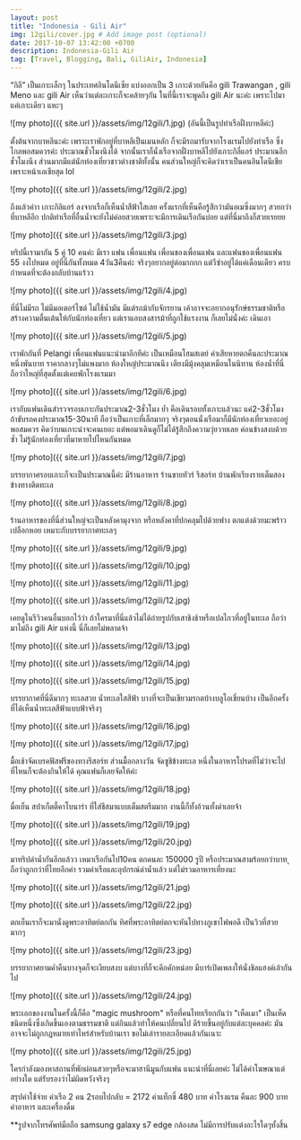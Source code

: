```yaml
---
layout: post
title: "Indonesia - Gili Air"
img: 12gili/cover.jpg # Add image post (optional)
date: 2017-10-07 13:42:00 +0700
description: Indonesia-Gili Air
tag: [Travel, Blogging, Bali, GiliAir, Indonesia]
---
```


 “กิลี” เป็นเกาะเล็กๆ ในประเทศอินโดนีเซีย แบ่งออกเป็น 3 เกาะด้วยกันคือ gili Trawangan , gili Meno และ gili Air เห็นว่าแต่ละเกาะก็จะคล้ายๆกัน ในที่นี้เราจะพูดถึง gili Air นะค่ะ เพราะไปมาแค่เกาะเดียว แหะๆ

![my photo]({{ site.url }}/assets/img/12gili/1.jpg)
(อันนี้เป็นรูปท่าเรือฝั่งบาหลีค่ะ)

ตั้งต้นจากบาหลีนะค่ะ เพราะเราพักอยู่ที่บาหลีเป็นเมนหลัก ก็จะมีรถมารับจากโรงแรมไปยังท่าเรือ ซึ่งไกลพอสมควรค่ะ ประมาณชั่วโมงนึงได้
จากนั้นเราก็นั่งเรือจากฝั่งบาหลีไปยังเกาะกิลี่แอร์ ประมาณอีกชั่วโมงนึง ส่วนมากมีแต่นักท่องเที่ยวชาวต่างชาติทั้งนั้น คนส่วนใหญ่ก็จะคิดว่าเราเป็นคนอินโดนีเชียเพราะหน้าเอเชียสุด lol

![my photo]({{ site.url }}/assets/img/12gili/2.jpg)

ถึงแล้วค่าา เกาะกิลิแอร์ ลงจากเรือก็เห็นน้ำสีฟ้าใสเลย ครั้งแรกที่เห็นคือรู้สึกว่ามันอเมซิ่งมากๆ สวยกว่าที่บาหลีอีก ปกติท่าเรือที่อื่นน้ำจะยังไม่ค่อยสวยเพราะจะมีการเดินเรือกันบ่อย แต่ที่นี่มาถึงก็สวยเรยยย

![my photo]({{ site.url }}/assets/img/12gili/3.jpg)

ทริปนี้เรามากัน 5 คู่ 10 คนค่ะ มีเรา แฟน เพื่อนแฟน เพื่อนของเพื่อนแฟน และแฟนของเพื่อนแฟน 55 งงไปหมด อยู่ที่นี่กันทั้งหมด 4วัน3คืนค่ะ จริงๆอยากอยู่ต่อมากกก แต่วีซ่าอยู่ได้แค่เดือนเดียว ครบกำหนดที่จะต้องกลับบ้านแร้วว

![my photo]({{ site.url }}/assets/img/12gili/4.jpg)

ที่นี่ไม่มีรถ ไม่มีมอเตอร์ไซต์ ไม่ใช้น้ำมัน มีแต่รถม้ากับจักรยาน เค้าอาจจะอยากอนุรักษ์ธรรมชาติหรือสร้างความตื่นเต้นให้กับนักท่องเที่ยว แต่เราแอบสงสารม้าที่ถูกใช้แรงงาน ก็เลยไม่นั่งค่ะ เดินเอา

![my photo]({{ site.url }}/assets/img/12gili/5.jpg)

เราพักกันที่ Pelangi เพื่อนแฟนแนะนำมาอีกทีค่ะ
เป็นเหมือนโฮมสเตย์ ค่าเสียหายตกคืนละประมาณหนึ่งพันบาท ราคากลางๆไม่แพงมาก ห้องใหญ่ประมาณนึง เตียงมีมุ้งคลุมเหมือนในนิทาน ห้องน้ำที่นี่ถือว่าใหญ่ที่สุดตั้งแต่เคยพักโรงแรมมา

![my photo]({{ site.url }}/assets/img/12gili/6.jpg)

เรากับแฟนเดินสำรวจรอบเกาะกันประมาณ2-3ชั่วโมง ย้ำ คือเดินรอบทั้งเกาะแล้วนะ แค่2-3ชั่วโมง ถ้าขับรถคงประมาณ15-30นาที ถือว่าเป็นเกาะที่เล็กมากๆ จริงๆตอนนั่งเรือมาก็มีนักท่องเที่ยวเยอะอยู่พอสมควร คิดว่าบนเกาะน่าจะคนเยอะ แต่พอมาเดินดูก็ไม่ได้รู้สึกถึงความวุ่ยวายเลย ค่อนข้างสงบด้วยซ้ำ ไม่รู้นักท่องเที่ยวที่มาหายไปไหนกันหมด

![my photo]({{ site.url }}/assets/img/12gili/7.jpg)

บรรยากาศรอบเกาะก็จะเป็นประมาณนี้ค่ะ มีร้านอาหาร ร้านขายทัวร์ รีสอร์ท บ้านพักเรียงรายเต็มสองข้างทางติดทะเล 

![my photo]({{ site.url }}/assets/img/12gili/8.jpg)

ร้านอาหารของที่นี่ส่วนใหญ่จะเป็นหลังคามุงจาก หรือหลังคาที่ปกคลุมไปด้วยฟาง ตกแต่งด้วยมะพร้าว เปลือกหอย เหมาะกับบรรยากาศทะเลๆ

![my photo]({{ site.url }}/assets/img/12gili/9.jpg)

![my photo]({{ site.url }}/assets/img/12gili/10.jpg)

![my photo]({{ site.url }}/assets/img/12gili/11.jpg)

![my photo]({{ site.url }}/assets/img/12gili/12.jpg)

เคยดูในรีวิวคนอื่นบอกไว้ว่า ถ้าใครมาที่นี่แล้วไม่ได้ถ่ายรูปกับเสาชิงช้าหรือเปลไกวที่อยู่ในทะเล ถือว่ามาไม่ถึง gili Air แห่งนี้ นี่ก็เลยไม่พลาดจ้า

![my photo]({{ site.url }}/assets/img/12gili/13.jpg)

![my photo]({{ site.url }}/assets/img/12gili/14.jpg)

![my photo]({{ site.url }}/assets/img/12gili/15.jpg)

บรรยากาศที่นี่ดีมากๆ ทะเลสวย น้ำทะเลใสสีฟ้า บางที่จะเป็นเขียวมรกตบ้างบลูโอเชี่ยนบ้าง เป็นอีกครั้งที่ได้เห็นน้ำทะเลสีฟ้าแบบฟ้าจริงๆ

![my photo]({{ site.url }}/assets/img/12gili/16.jpg)

![my photo]({{ site.url }}/assets/img/12gili/17.jpg)

มื้อเช้าจัดเบรคฟัสฟรีของทางรีสอร์ท ส่วนมื้อกลางวัน จัดซูชิข้างทะเล หนึ่งในอาหารโปรดที่ไม่ว่าจะไปที่ไหนก็จะต้องกินให้ได้ คุณแฟนก็เลยจัดให้ค่ะ

![my photo]({{ site.url }}/assets/img/12gili/18.jpg)

มื่อเย็น สปาเก็ตตี้คาโบนาร่า ที่ใส่ชีสมาแบบเต็มสตรีมมาก งานนี้ก็ทั้งอ้วนทั้งดำเลยจ้า  

![my photo]({{ site.url }}/assets/img/12gili/19.jpg)

![my photo]({{ site.url }}/assets/img/12gili/20.jpg)

มาทริปดำน้ำกันอีกแล้วว เหมาเรือกันไป10คน ตกคนละ 150000 รูปี หรือประมาณสามร้อยกว่าบาท ุถือว่าถูกกว่าที่ไทยอีกค่า รวมค่าเรือและอุปกรณ์ดำน้ำแล้ว แต่ไม่รวมอาหารเที่ยงนะ

![my photo]({{ site.url }}/assets/img/12gili/21.jpg)

![my photo]({{ site.url }}/assets/img/12gili/22.jpg)

ตกเย็นเราก็จะมานั่งดูพระอาทิตย์ตกกัน ทิศที่พระอาทิตย์ตกจะหันไปทางภูเขาไฟพอดี เป็นวิวที่สวยมากๆ

![my photo]({{ site.url }}/assets/img/12gili/23.jpg)

บรรยากาศยามค่ำคืนบางจุดก็จะเงียบสงบ แต่บางที่ก็จะคึกคักหน่อย มีบาร์เปิดเพลงให้นั่งชิลแฮงค์เอ้ากันไป  

![my photo]({{ site.url }}/assets/img/12gili/24.jpg)

พระเอกของงานในครั้งนี้ก็คือ "magic mushroom" หรือที่คนไทยเรียกกันว่า "เห็ดเมา" เป็นเห็ดชนิดหนี่งซึ่งเกิดขึ้นเองตามธรรมชาติ แต่กินแล้วทำให้คนเปลี่ยนไป ดีร้ายขึ้นอยู่กับแต่ละบุคคลค่ะ มันอาจจะไม่ถูกกฎหมายเท่าไหร่สำหรับบ้านเรา ขอไม่เล่ารายละเอียดแล้วกันเนาะ

![my photo]({{ site.url }}/assets/img/12gili/25.jpg)

ใครกำลังมองหาสถานที่พักผ่อนสวยๆหรือจะมาฮานีมูนกับแฟน แนะนำที่นี่เลยค่ะ ไม่ได้ค่าโฆษณาแต่อย่างใด แต่รับรองว่าไม่ผิดหวังจริงๆ

สรุปค่าใช้จ่าย
ค่าเรือ 2 คน 2รอบไปกลับ = 2172
ค่าแท็กซี่ 480 บาท
ค่าโรงแรม คืนละ 900 บาท
ค่าอาหาร และเครื่องดื่ม   

**รูปจากโทรศัพท์มือถือ samsung galaxy s7 edge กล้องสด ไม่มีการปรับแต่งอะไรใดๆทั้งสิ้น
